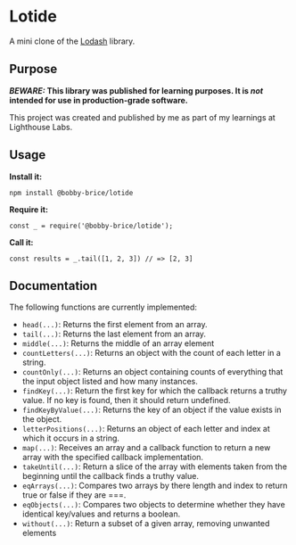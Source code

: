 # Lotide

A mini clone of the [Lodash](https://lodash.com) library.

## Purpose

**_BEWARE:_ This library was published for learning purposes. It is _not_ intended for use in production-grade software.**

This project was created and published by me as part of my learnings at Lighthouse Labs.

## Usage

**Install it:**

`npm install @bobby-brice/lotide`

**Require it:**

`const _ = require('@bobby-brice/lotide');`

**Call it:**

`const results = _.tail([1, 2, 3]) // => [2, 3]`

## Documentation

The following functions are currently implemented:

- `head(...)`: Returns the first element from an array.
- `tail(...)`: Returns the last element from an array.
- `middle(...)`: Returns the middle of an array element
- `countLetters(...)`: Returns an object with the count of each letter in a string.
- `countOnly(...)`: Returns an object containing counts of everything that the input object listed and how many instances.
- `findKey(...)`: Return the first key for which the callback returns a truthy value. If no key is found, then it should return undefined.
- `findKeyByValue(...)`: Returns the key of an object if the value exists in the object.
- `letterPositions(...)`: Returns an object of each letter and index at which it occurs in a string.
- `map(...)`: Receives an array and a callback function to return a new array with the specified callback implementation.
- `takeUntil(...)`: Return a slice of the array with elements taken from the beginning until the callback finds a truthy value.
- `eqArrays(...)`: Compares two arrays by there length and index to return true or false if they are ===.
- `eqObjects(...)`: Compares two objects to determine whether they have identical key/values and returns a boolean.
- `without(...)`: Return a subset of a given array, removing unwanted elements
